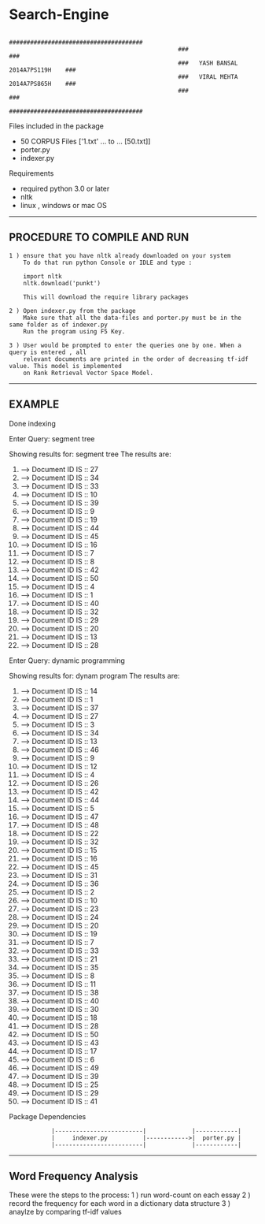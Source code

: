 # Search-Engine

													                          ######################################
                                                    ###                                ###
                                                    ###   YASH BANSAL  2014A7PS119H    ###
                                                    ###   VIRAL MEHTA  2014A7PS865H    ###
                                                    ###                                ###
                                                    ######################################
    

Files included in the package

-  50 CORPUS Files ['1.txt' ... to ... [50.txt]]
-  porter.py
-  indexer.py

Requirements

- required python 3.0 or later
- nltk 
- linux , windows or mac OS



-----------------------------
PROCEDURE TO COMPILE AND RUN
-----------------------------

	1 ) ensure that you have nltk already downloaded on your system
		To do that run python Console or IDLE and type :
		
		import nltk
		nltk.download('punkt')
		
		This will download the require library packages
	
    2 ) Open indexer.py from the package
		Make sure that all the data-files and porter.py must be in the same folder as of indexer.py
		Run the program using F5 Key.
		
    3 ) User would be prompted to enter the queries one by one. When a query is entered , all 
		relevant documents are printed in the order of decreasing tf-idf value. This model is implemented
		on Rank Retrieval Vector Space Model.
	
------------------
EXAMPLE
------------------

Done indexing

Enter Query:
segment tree

Showing results for: 
segment tree 
The results are:
1.	--> Document ID IS :: 27
2.	--> Document ID IS :: 34
3.	--> Document ID IS :: 33
4.	--> Document ID IS :: 10
5.	--> Document ID IS :: 39
6.	--> Document ID IS :: 9
7.	--> Document ID IS :: 19
8.	--> Document ID IS :: 44
9.	--> Document ID IS :: 45
10.	--> Document ID IS :: 16
11.	--> Document ID IS :: 7
12.	--> Document ID IS :: 8
13.	--> Document ID IS :: 42
14.	--> Document ID IS :: 50
15.	--> Document ID IS :: 4
16.	--> Document ID IS :: 1
17.	--> Document ID IS :: 40
18.	--> Document ID IS :: 32
19.	--> Document ID IS :: 29
20.	--> Document ID IS :: 20
21.	--> Document ID IS :: 13
22.	--> Document ID IS :: 28

Enter Query:
dynamic programming

Showing results for: 
dynam program 
The results are:
1.	--> Document ID IS :: 14
2.	--> Document ID IS :: 1
3.	--> Document ID IS :: 37
4.	--> Document ID IS :: 27
5.	--> Document ID IS :: 3
6.	--> Document ID IS :: 34
7.	--> Document ID IS :: 13
8.	--> Document ID IS :: 46
9.	--> Document ID IS :: 9
10.	--> Document ID IS :: 12
11.	--> Document ID IS :: 4
12.	--> Document ID IS :: 26
13.	--> Document ID IS :: 42
14.	--> Document ID IS :: 44
15.	--> Document ID IS :: 5
16.	--> Document ID IS :: 47
17.	--> Document ID IS :: 48
18.	--> Document ID IS :: 22
19.	--> Document ID IS :: 32
20.	--> Document ID IS :: 15
21.	--> Document ID IS :: 16
22.	--> Document ID IS :: 45
23.	--> Document ID IS :: 31
24.	--> Document ID IS :: 36
25.	--> Document ID IS :: 2
26.	--> Document ID IS :: 10
27.	--> Document ID IS :: 23
28.	--> Document ID IS :: 24
29.	--> Document ID IS :: 20
30.	--> Document ID IS :: 19
31.	--> Document ID IS :: 7
32.	--> Document ID IS :: 33
33.	--> Document ID IS :: 21
34.	--> Document ID IS :: 35
35.	--> Document ID IS :: 8
36.	--> Document ID IS :: 11
37.	--> Document ID IS :: 38
38.	--> Document ID IS :: 40
39.	--> Document ID IS :: 30
40.	--> Document ID IS :: 18
41.	--> Document ID IS :: 28
42.	--> Document ID IS :: 50
43.	--> Document ID IS :: 43
44.	--> Document ID IS :: 17
45.	--> Document ID IS :: 6
46.	--> Document ID IS :: 49
47.	--> Document ID IS :: 39
48.	--> Document ID IS :: 25
49.	--> Document ID IS :: 29
50.	--> Document ID IS :: 41





Package Dependencies


				|-------------------------|             |------------|
                |     indexer.py          |------------>|  porter.py |
                |-------------------------|             |------------|

				
-----------------------
Word Frequency Analysis 
-----------------------

These were the steps to the process:
    1 ) run word-count on each essay
    2 ) record the frequency for each word in a dictionary data structure
    3 ) anaylze by comparing tf-idf values 




		
